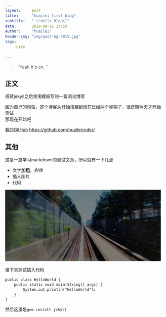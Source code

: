 ```yaml
---
layout:     post
title:      "huailei first blog"
subtitle:   " \"Hello Blog\""
date:       2018-08-11 17:53
author:     "huailei"
header-img: "img/post-bg-2015.jpg"
tags:
    -Life
    
---
```


> “Yeah It's on. ”


## 正文
  搭建jekyll之后使用模板写的一篇测试博客

  因为自己的惰性，这个博客从开始搭建到现在已经两个星期了，很遗憾今天才开始测试     
  那现在开始吧       
  
  [我的GitHub](https://github.com/huaileicoder)  <https://github.com/huaileicoder/>
  
  
## 其他
这是一篇学习markdown的测试文章，所以就有一下几点
- 文字**加粗**，*斜体*
- 插入图片
- 代码

![测试图片](/img/post-bg-2015.jpg) 

接下来测试插入代码
```
public class HelloWorld {
    public static void main(String[] args) {
	    System.out.println("HelloWorld");
	}
}
```
然后这里是`gem install jekyll`
